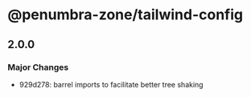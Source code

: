 # @penumbra-zone/tailwind-config

## 2.0.0

### Major Changes

- 929d278: barrel imports to facilitate better tree shaking
